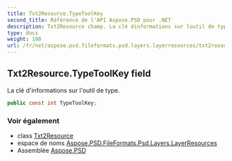 ```yaml
---
title: Txt2Resource.TypeToolKey
second_title: Référence de l'API Aspose.PSD pour .NET
description: Txt2Resource champ. La clé dinformations sur loutil de type.
type: docs
weight: 100
url: /fr/net/aspose.psd.fileformats.psd.layers.layerresources/txt2resource/typetoolkey/
---
```

## Txt2Resource.TypeToolKey field

La clé d'informations sur l'outil de type.

```csharp
public const int TypeToolKey;
```

### Voir également

* class [Txt2Resource](../)
* espace de noms [Aspose.PSD.FileFormats.Psd.Layers.LayerResources](../../txt2resource/)
* Assemblée [Aspose.PSD](../../../)


